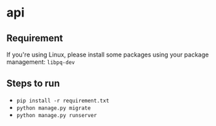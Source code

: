 # api
## Requirement
If you're using Linux, please install some packages using your package management: `libpq-dev`

## Steps to run
* `pip install -r requirement.txt`
* `python manage.py migrate`
* `python manage.py runserver`
